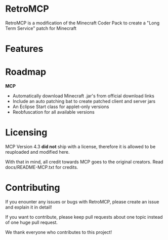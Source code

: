 # RetroMCP

RetroMCP is a modification of the Minecraft Coder Pack to create a "Long Term Service" patch for Minecraft

# Features

# Roadmap

**MCP**

* Automatically download Minecraft .jar's from official download links
* Include an auto patching bat to create patched client and server jars
* An Eclipse Start class for applet-only versions
* Reobfuscation for all available versions

# Licensing

MCP Version 4.3 __did not__ ship with a license, therefore it is allowed to be reuploaded and modified here.

With that in mind, all credit towards MCP goes to the original creators. Read docs/README-MCP.txt for credits.

# Contributing

If you enounter any issues or bugs with RetroMCP, please create an issue and explain it in detail!

If you want to contribute, please keep pull requests about one topic instead of one huge pull request.

We thank everyone who contributes to this project!
